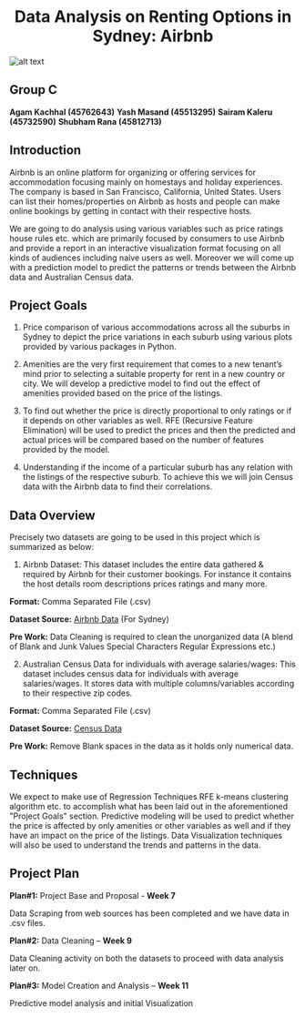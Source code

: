 <center> <h1>Data Analysis on Renting Options in Sydney: Airbnb </h1> </center>

![alt text](https://miro.medium.com/max/1068/1*BsKbDTA9ZUVroeJ7asId4Q.png?style=centerme)


## Group C

**Agam Kachhal  (45762643)**
**Yash Masand   (45513295)**
**Sairam Kaleru (45732590)**
**Shubham Rana  (45812713)**

## Introduction
Airbnb is an online platform for organizing or offering services for accommodation focusing mainly on homestays and holiday experiences. The company is based in San Francisco, California, United States. Users can list their homes/properties on Airbnb as hosts and people can make online bookings by getting in contact with their respective hosts.
    
We are going to do analysis using various variables such as price ratings house rules etc.  which are primarily focused by consumers to use Airbnb and provide a report in an interactive visualization format focusing on all kinds of audiences including naive users as well. Moreover we will come up with a prediction model to predict the patterns or trends between the Airbnb data and Australian Census data.
    
## Project Goals
    
1) Price comparison of various accommodations across all the suburbs in Sydney to depict the price variations in each suburb using various plots provided by various packages in Python.
    
2) Amenities are the very first requirement that comes to a new tenant’s mind prior to selecting a suitable property for rent in a new country or city. We will develop a predictive model to find out the effect of amenities provided based on the price of the listings.
    
3) To find out whether the price is directly proportional to only ratings or if it depends on other variables as well. RFE (Recursive Feature Elimination) will be used to predict the prices and then the predicted and actual prices will be compared based on the number of features provided by the model.
    
4) Understanding if the income of a particular suburb has any relation with the listings of the respective suburb. To achieve this we will join Census data with the Airbnb data to find their correlations.
    
## Data Overview
    
Precisely two datasets are going to be used in this project which is summarized as below:

1) Airbnb Dataset: This dataset includes the entire data gathered & required by Airbnb for their customer bookings. For instance it contains the host details room descriptions prices ratings and many more.
    
**Format:** Comma Separated File (.csv)
    
**Dataset Source:** [Airbnb Data](http://insideairbnb.com/get-the-data.html) (For Sydney)
    
**Pre Work:** Data Cleaning is required to clean the unorganized data (A blend of Blank and Junk Values Special Characters Regular Expressions etc.)
   
2) Australian Census Data for individuals with average salaries/wages: This dataset includes census data for individuals with average salaries/wages. It stores data with multiple columns/variables according to their respective zip codes.
    
**Format:** Comma Separated File (.csv)
    
**Dataset Source:** [Census Data](https://data.gov.au/data/dataset/540e3eac-f2df-48d1-9bc0-fbe8dfec641f/resource/d2804aa6-4c32-453c-9d60-d957e9028952/download) 
    
**Pre Work:** Remove Blank spaces in the data as it holds only numerical data.
    
## Techniques
    
We expect to make use of Regression Techniques RFE k-means clustering algorithm etc. to accomplish what has been laid out in the aforementioned "Project Goals" section. Predictive modeling will be used to predict whether the price is affected by only amenities or other variables as well and if they have an impact on the price of the listings. Data Visualization techniques will also be used to understand the trends and patterns in the data.
    
## Project Plan
    
**Plan#1:** Project Base and Proposal - **Week 7**
    
Data Scraping from web sources has been completed and we have data in .csv files.
    
**Plan#2:** Data Cleaning – **Week 9**
    
Data Cleaning activity on both the datasets to proceed with data analysis later on.
    
**Plan#3:** Model Creation and Analysis – **Week 11**
    
Predictive model analysis and initial Visualization
